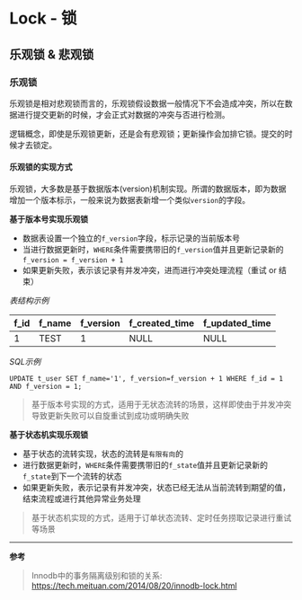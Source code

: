 # Lock - 锁

## 乐观锁 & 悲观锁

### 乐观锁

乐观锁是相对悲观锁而言的，乐观锁假设数据一般情况下不会造成冲突，所以在数据进行提交更新的时候，才会正式对数据的冲突与否进行检测。

逻辑概念，即使是乐观锁更新，还是会有悲观锁；更新操作会加排它锁。提交的时候才去锁定。

#### 乐观锁的实现方式

乐观锁，大多数是基于数据版本(version)机制实现。所谓的数据版本，即为数据增加一个版本标示，一般来说为数据表新增一个类似`version`的字段。

**基于版本号实现乐观锁**

- 数据表设置一个独立的`f_version`字段，标示记录的当前版本号
- 当进行数据更新时，`WHERE`条件需要携带旧的`f_version`值并且更新记录新的`f_version = f_version + 1`
- 如果更新失败，表示该记录有并发冲突，进而进行冲突处理流程（重试 or 结束）

_表结构示例_

| f_id | f_name | f_version | f_created_time | f_updated_time |
| --- | --- | --- | --- | --- |
| 1 | TEST | 1 | NULL | NULL |

_SQL示例_

`UPDATE t_user SET f_name='1', f_version=f_version + 1 WHERE f_id = 1 AND f_version = 1;`

> 基于版本号实现的方式，适用于无状态流转的场景，这样即使由于并发冲突导致更新失败可以自旋重试到成功或明确失败

**基于状态机实现乐观锁**

- 基于状态的流转实现，状态的流转是`有限有向`的
- 进行数据更新时，`WHERE`条件需要携带旧的`f_state`值并且更新记录新的`f_state`到下一个流转的状态
- 如果更新失败，表示记录有并发冲突，状态已经无法从当前流转到期望的值，结束流程或进行其他异常业务处理

> 基于状态机实现的方式，适用于订单状态流转、定时任务捞取记录进行重试等场景

----

**参考**

> Innodb中的事务隔离级别和锁的关系: https://tech.meituan.com/2014/08/20/innodb-lock.html